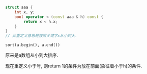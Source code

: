 ```cpp
struct aaa {
	int x, y;
	bool operator < (const aaa & h) const {
		return x < h.x;
	}
}
// 此重定义意思是按照关键字x从小到大.
```



`sort(a.begin(), a.end())`

原来是a数组从小到大排序.

现在重定义小于号, 则return 1的条件为放在前面(象征着小于h)的条件.



